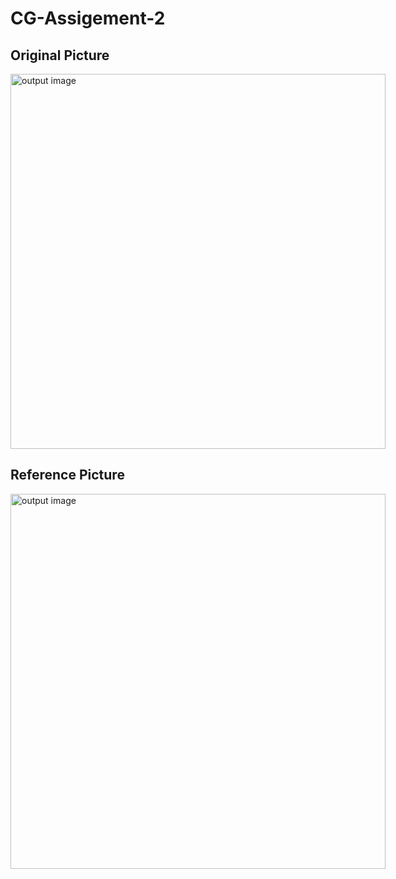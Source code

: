 # CG-Assigement-2

## Original Picture
<div style="display: flex; justify-content: space-around; align-items: center;">
  <div>
    <img src="https://github.com/jumpogpo/KMITL-CS-28/tree/master/Year2/Computer_Graphics_6014/Assignment2/output.gif?raw=true" alt="output image" width="600" style="max-width:100%;">
  </div>
</div>

## Reference Picture
<div style="display: flex; justify-content: space-around; align-items: center;">
  <div>
    <img src="https://github.com/jumpogpo/KMITL-CS-28/tree/master/Year2/Computer_Graphics_6014/Assignment2/original.png?raw=true" alt="output image" width="600" style="max-width:100%;">
  </div>
</div>